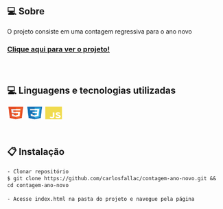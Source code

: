 ## 💻 Sobre

O projeto consiste em uma contagem regressiva para o ano novo
<br>
<h3 align="left"><a href="https://contagem-ano-novo-carlosfallac.vercel.app/" target="_blank" rel="noopener noreferrer">Clique aqui para ver o projeto!</a><h3>
<br>



## 💻 Linguagens e tecnologias utilizadas
<p align="left"> 
<img align="center" alt="Carlos-HTML" height="30" width="40" src="https://raw.githubusercontent.com/devicons/devicon/master/icons/html5/html5-original.svg">
<img align="center" alt="Carlos-CSS" height="30" width="40" src="https://raw.githubusercontent.com/devicons/devicon/master/icons/css3/css3-original.svg">
<img align="center" alt="Carlos-Js" height="30" width="40" src="https://raw.githubusercontent.com/devicons/devicon/master/icons/javascript/javascript-plain.svg">
</p>
<br>


## 📋 Instalação

    - Clonar repositório
    $ git clone https://github.com/carlosfallac/contagem-ano-novo.git && cd contagem-ano-novo

    - Acesse index.html na pasta do projeto e navegue pela página
